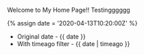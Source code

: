 ---
---

Welcome to My Home Page!! Testingggggg

{% assign date = '2020-04-13T10:20:00Z' %}

- Original date - {{ date }}
- With timeago filter - {{ date | timeago }}